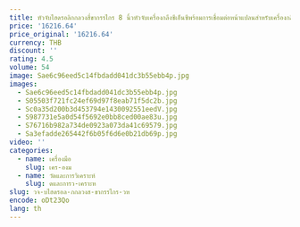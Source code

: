 ```yaml
---
title: หัวจับไฮดรอลิกกลวงสี่ขากรรไกร 8 นิ้วหัวจับเครื่องกลึงซีเอ็นซีพร้อมการเชื่อมต่อหน้าแปลนสําหรับเครื่องกลึง
price: '16216.64'
price_original: '16216.64'
currency: THB
discount: ''
rating: 4.5
volume: 54
image: Sae6c96eed5c14fbdadd041dc3b55ebb4p.jpg
images:
  - Sae6c96eed5c14fbdadd041dc3b55ebb4p.jpg
  - S05503f721fc24ef69d97f8eab71f5dc2b.jpg
  - Sc0a35d200b3d453794e1430092551eedV.jpg
  - S987731e5a0d54f5692e0bb8ced00ae83u.jpg
  - S76716b982a734de0923a073da41c69579.jpg
  - Sa3efadde265442f6b05f6d6e0b21db69p.jpg
video: ''
categories:
  - name: เครื่องมือ
    slug: เคร-องม
  - name: วัดและการวิเคราะห์
    slug: ดและการว-เคราะห
slug: วจ-บไฮดรอล-กกลวงส-ขากรรไกร-วห
encode: oDt23Qo
lang: th
---
```

  